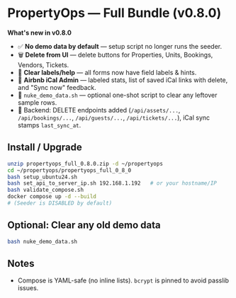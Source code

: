 # PropertyOps — Full Bundle (v0.8.0)

**What's new in v0.8.0**
- ✅ **No demo data by default** — setup script no longer runs the seeder.
- 🗑️ **Delete from UI** — delete buttons for Properties, Units, Bookings, Vendors, Tickets.
- 🧭 **Clear labels/help** — all forms now have field labels & hints.
- 🔗 **Airbnb iCal Admin** — labeled stats, list of saved iCal links with delete, and "Sync now" feedback.
- 🧹 `nuke_demo_data.sh` — optional one-shot script to clear any leftover sample rows.
- 🐍 Backend: DELETE endpoints added (`/api/assets/...`, `/api/bookings/...`, `/api/guests/...`, `/api/tickets/...`), iCal sync stamps `last_sync_at`.

## Install / Upgrade
```bash
unzip propertyops_full_0.8.0.zip -d ~/propertyops
cd ~/propertyops/propertyops_full_0_8_0
bash setup_ubuntu24.sh
bash set_api_to_server_ip.sh 192.168.1.192   # or your hostname/IP
bash validate_compose.sh
docker compose up -d --build
# (Seeder is DISABLED by default)
```

## Optional: Clear any old demo data
```bash
bash nuke_demo_data.sh
```

## Notes
- Compose is YAML-safe (no inline lists). `bcrypt` is pinned to avoid passlib issues.
